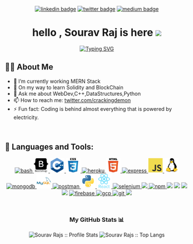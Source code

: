 <div align="center">
  

[![linkedin badge](https://img.shields.io/badge/Sourav-Raj-30302f?style=flat&logo=linkedin)](https://www.linkedin.com/in/crackingdemon)
[![twitter badge](https://img.shields.io/badge/@crackingdemon-30302f?style=flat&logo=twitter)](https://twitter.com/crackingdemon)
[![medium badge](https://img.shields.io/badge/Sourav_Raj-30302f?style=flat&logo=medium)](https://medium.com/@crackingdemon)


<h1>hello , Sourav Raj is here  <img src="https://media.giphy.com/media/hvRJCLFzcasrR4ia7z/giphy.gif" width="30px"></h1>

[![Typing SVG](https://readme-typing-svg.herokuapp.com?font=&color=5753F7&size=24&lines=Hello+World+!;Web+Developer+;Freelancer+;competitive+programming)](https://git.io/typing-svg)
  
</div>
  
<!-- ## Hi there 👋 

## I am a Fast Learner, FullStack Developer, Competetive Programmer -->


## 🙋‍♂️ About Me
- 🔭 I’m currently working MERN Stack
- 🌱 On my way to learn Solidity and BlockChain
- 💬 Ask me about WebDev,C++,DataStructures,Python
- 📫 How to reach me: <a href="https://twitter.com/crackingdemon">twitter.com/crackingdemon</a>
- ⚡ Fun fact: Coding is behind almost everything that is powered by electricity.

<br/>

## 🚀 Languages and Tools:
<p align="center">
  <a href="https://www.gnu.org/software/bash/" target="_blank">
    <img src="https://raw.githubusercontent.com/jmnote/z-icons/master/svg/bash.svg" alt="bash" width="40" height="40"/>
  </a>
  <a href="https://getbootstrap.com" target="_blank">
    <img src="https://raw.githubusercontent.com/devicons/devicon/master/icons/bootstrap/bootstrap-plain-wordmark.svg" alt="bootstrap" width="40" height="40"/>
  </a>
  <a href="https://www.w3schools.com/cpp/" target="_blank">
    <img src="https://raw.githubusercontent.com/devicons/devicon/master/icons/cplusplus/cplusplus-original.svg" alt="cplusplus" width="40" height="40"/>
  </a>
  <a href="https://www.w3schools.com/css/" target="_blank">
    <img src="https://raw.githubusercontent.com/devicons/devicon/master/icons/css3/css3-original-wordmark.svg" alt="css3" width="40" height="40"/>
  </a>
  <!-- Add other icons here following the same pattern -->

  <!-- New icons with working links -->
  <a href="https://heroku.com" target="_blank">
    <img src="https://www.vectorlogo.zone/logos/heroku/heroku-icon.svg" alt="heroku" width="40" height="40"/>
  </a>
  <a href="https://www.w3.org/html/" target="_blank">
    <img src="https://raw.githubusercontent.com/devicons/devicon/master/icons/html5/html5-original-wordmark.svg" alt="html5" width="40" height="40"/>
  </a>
  <a href="https://expressjs.com" target="_blank">
    <img src="https://icongr.am/devicon/express-original-wordmark.svg?size=128&color=ffffff" alt="express" width="40" height="40"/>
  </a>
  <a href="https://developer.mozilla.org/en-US/docs/Web/JavaScript" target="_blank">
    <img src="https://raw.githubusercontent.com/devicons/devicon/master/icons/javascript/javascript-original.svg" alt="javascript" width="40" height="40"/>
  </a>
  <a href="https://www.linux.org/" target="_blank">
    <img src="https://raw.githubusercontent.com/devicons/devicon/master/icons/linux/linux-original.svg" alt="linux" width="40" height="40"/>
  </a>
  <a href="https://www.mongodb.com/" target="_blank">
    <img src="https://icongr.am/devicon/mongodb-original.svg?size=128&color=ffffff" alt="mongodb" width="40" height="40"/>
  </a>
  <a href="https://www.mysql.com/" target="_blank">
    <img src="https://raw.githubusercontent.com/devicons/devicon/master/icons/mysql/mysql-original-wordmark.svg" alt="mysql" width="40" height="40"/>
  </a>
  <a href="https://postman.com" target="_blank">
    <img src="https://www.vectorlogo.zone/logos/getpostman/getpostman-icon.svg" alt="postman" width="40" height="40"/>
  </a>
  <a href="https://www.python.org" target="_blank">
    <img src="https://raw.githubusercontent.com/devicons/devicon/master/icons/python/python-original.svg" alt="python" width="40" height="40"/>
  </a>
  <a href="https://reactjs.org/" target="_blank">
    <img src="https://raw.githubusercontent.com/devicons/devicon/master/icons/react/react-original-wordmark.svg" alt="react" width="40" height="40"/>
  </a>
  <a href="https://www.selenium.dev" target="_blank">
    <img src="https://raw.githubusercontent.com/detain/svg-logos/780f25886640cef088af994181646db2f6b1a3f8/svg/selenium-logo.svg" alt="selenium" width="40" height="40"/>
  </a>
  <a href="https://nextjs.org/" target="_blank">
    <img style="background:white" src="/.github/icons/nextjs.svg" width="40"/>
  </a>
  <a href="https://www.npmjs.com/" target="_blank">
    <img src="https://icongr.am/devicon/npm-original-wordmark.svg?size=128&color=ffffff" alt="npm" width="40" height="40"/>
  </a>
  <img src="/.github/icons/vercel.svg" width="40"/>
  <img src="/.github/icons/socketio.svg" width="40"/>
  <img src="/.github/icons/redux.svg" width="30"/>
  <img src="https://cdn.worldvectorlogo.com/logos/tailwindcss.svg" width="30"/>
  <a href="https://firebase.google.com/" target="_blank">
    <img src="https://www.vectorlogo.zone/logos/firebase/firebase-icon.svg" alt="firebase" width="40" height="40"/>
  </a>
  <a href="https://cloud.google.com" target="_blank">
    <img src="https://www.vectorlogo.zone/logos/google_cloud/google_cloud-icon.svg" alt="gcp" width="40" height="40"/>
  </a>
  <a href="https://git-scm.com/" target="_blank">
    <img src="https://www.vectorlogo.zone/logos/git-scm/git-scm-icon.svg" alt="git" width="40" height="40"/>
  </a>
  <img src="https://phaser.io/images/img.png" width="40"/>
</p>

<br>


<h3 align="center">My GitHub Stats 📊 </h3>
<p align="center">
  <img height="180em" src="https://github-readme-stats.vercel.app/api?username=crackingdemon&theme=tokyonight&show_icons=true&hide_border=true&count_private=true" alt="Sourav Rajs :: Profile Stats" />
  <img height="180em" src="https://github-readme-stats.vercel.app/api/top-langs/?username=nyctonio&langs_count=8&theme=tokyonight&layout=compact&hide_border=true" alt="Sourav Rajs :: Top Langs" />
</p>

  

  
<!-- ![Github stats](https://github-readme-stats.vercel.app/api?username=nyctonio)
 -->
